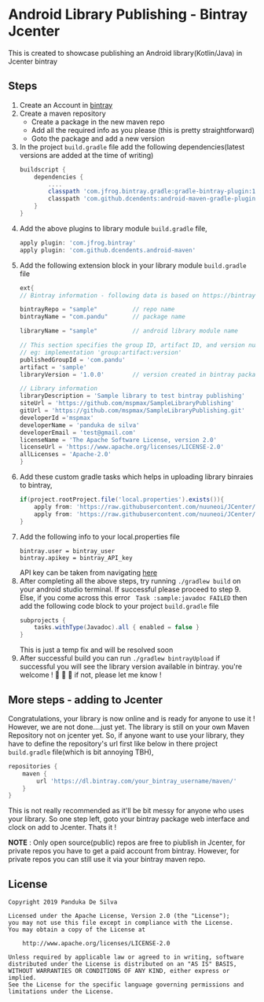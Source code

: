# Android Library Publishing - Bintray Jcenter
This is created to showcase publishing an Android library(Kotlin/Java) in Jcenter bintray

## Steps
1. Create an Account in [bintray](https://bintray.com/)
2. Create a maven repository
    * Create a package in the new maven repo
    * Add all the required info as you please (this is pretty straightforward)
    * Goto the package and add a new version
3. In the project `build.gradle` file add the following dependencies(latest versions are added at the time of writing)
    ``` groovy
    buildscript {
        dependencies {
            ....
            classpath 'com.jfrog.bintray.gradle:gradle-bintray-plugin:1.8.4'
            classpath 'com.github.dcendents:android-maven-gradle-plugin:2.1'
        }
    }
    ```
4. Add the above plugins to library module `build.gradle` file,
    ``` groovy
    apply plugin: 'com.jfrog.bintray'
    apply plugin: 'com.github.dcendents.android-maven'
    ```
5. Add the following extension block in your library module `build.gradle` file
    ``` groovy
   ext{
    // Bintray information - following data is based on https://bintray.com/mspmax/sample/com.pandu

    bintrayRepo = "sample"          // repo name
    bintrayName = "com.pandu"       // package name

    libraryName = "sample"          // android library module name

    // This section specifies the group ID, artifact ID, and version number respectively
    // eg: implementation 'group:artifact:version'
    publishedGroupId = 'com.pandu'
    artifact = 'sample'
    libraryVersion = '1.0.0'        // version created in bintray package

    // Library information
    libraryDescription = 'Sample library to test bintray publishing'
    siteUrl = 'https://github.com/mspmax/SampleLibraryPublishing'
    gitUrl = 'https://github.com/mspmax/SampleLibraryPublishing.git'
    developerId ='mspmax'
    developerName = 'panduka de silva'
    developerEmail = 'test@gmail.com'
    licenseName = 'The Apache Software License, version 2.0'
    licenseUrl = 'https://www.apache.org/licenses/LICENSE-2.0'
    allLicenses = 'Apache-2.0'
   }
    ```
6. Add these custom gradle tasks which helps in uploading library binraies to bintray,
    ``` groovy
    if(project.rootProject.file('local.properties').exists()){
        apply from: 'https://raw.githubusercontent.com/nuuneoi/JCenter/master/installv1.gradle'
        apply from: 'https://raw.githubusercontent.com/nuuneoi/JCenter/master/bintrayv1.gradle'
    }
    ```
7. Add the following info to your local.properties file
    ```
    bintray.user = bintray_user
    bintray.apikey = bintray_API_key 
    ```
    API key can be taken from navigating [here](https://bintray.com/profile/edit/organizations)
8. After completing all the above steps, try running `./gradlew build` on your android studio terminal. If successful please proceed to step 9. Else, if you come across this error ` Task :sample:javadoc FAILED` then add the following code block to your project `build.gradle` file
   ``` groovy
   subprojects {
       tasks.withType(Javadoc).all { enabled = false }
   }
   ```
   This is just a temp fix and will be resolved soon
9.  After successful build you can run `./gradlew bintrayUpload` if successful you will see the library version available in bintray. you're welcome ! :tada: :punch: :muscle:   if not, please let me know !

## More steps - adding to Jcenter
Congratulations, your library is now online and is ready for anyone to use it ! However, we are not done....just yet. The library is still on your own Maven Repository not on jcenter yet. So, if anyone want to use your library, they have to define the repository's url first like below in there project `build.gradle` file(which is bit annoying TBH),

   ``` groovy
   repositories {
       maven {
           url 'https://dl.bintray.com/your_bintray_username/maven/'
       }
   }
   ```
This is not really recommended as it'll be bit messy for anyone who uses your library. So one step left, goto your bintray package web interface and clock on add to Jcenter. Thats it !

**NOTE** : Only open source(public) repos are free to piublish in Jcenter, for private repos you have to get a paid account from bintray. However, for private repos you can still use it via your bintray maven repo.

License
-------

    Copyright 2019 Panduka De Silva

    Licensed under the Apache License, Version 2.0 (the "License");
    you may not use this file except in compliance with the License.
    You may obtain a copy of the License at

        http://www.apache.org/licenses/LICENSE-2.0

    Unless required by applicable law or agreed to in writing, software
    distributed under the License is distributed on an "AS IS" BASIS,
    WITHOUT WARRANTIES OR CONDITIONS OF ANY KIND, either express or implied.
    See the License for the specific language governing permissions and
    limitations under the License.
